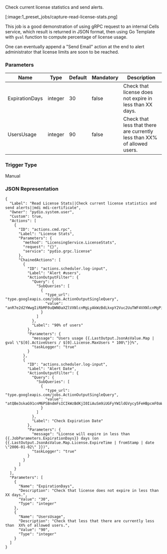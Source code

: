 
Check current license statistics and send alerts.

[:image:1_preset_jobs/capture-read-license-stats.png]

This job is a good demonstration of using gRPC request to an internal Cells service, which result is returned in JSON format, 
then using Go Template with `gval` function to compute percentage of license usage. 

One can eventually append a "Send Email" action
at the end to alert administrator that license limits are soon to be reached.

### Parameters

|Name|Type|Default|Mandatory|Description|
|----|----|-------|---------|-----------|
|ExpirationDays|integer|30|false|Check that license does not expire in less than XX days.|
|UsersUsage|integer|90|false|Check that less that there are currently less than  XX% of allowed users.|



### Trigger Type
Manual

### JSON Representation

```
{
  "Label": "Read License Stats||Check current license statistics and send alerts||mdi mdi-certificate",
  "Owner": "pydio.system.user",
  "Custom": true,
  "Actions": [
    {
      "ID": "actions.cmd.rpc",
      "Label": "License Stats",
      "Parameters": {
        "method": "LicensingService.LicenseStats",
        "request": "{}",
        "service": "pydio.grpc.license"
      },
      "ChainedActions": [
        {
          "ID": "actions.scheduler.log-input",
          "Label": "Alert #users",
          "ActionOutputFilter": {
            "Query": {
              "SubQueries": [
                {
                  "type_url": "type.googleapis.com/jobs.ActionOutputSingleQuery",
                  "value": "anR7e2d2YWwgIiRbMF0uQWN0aXZlVXNlcnMgLyAkWzBdLkxpY2Vuc2UuTWF4VXNlcnMgPiAkWzFdLzEwMCIgLkxhc3RPdXRwdXQuSnNvbkFzVmFsdWUuTWFwIC5Kb2JQYXJhbWV0ZXJzLlVzZXJzVXNhZ2V9fQ=="
                }
              ]
            },
            "Label": "90% of users"
          },
          "Parameters": {
            "message": "Users usage {{.LastOutput.JsonAsValue.Map | gval \"$[0].ActiveUsers / $[0].License.MaxUsers * 100\"}}%",
            "taskLogger": "true"
          }
        },
        {
          "ID": "actions.scheduler.log-input",
          "Label": "Alert Date",
          "ActionOutputFilter": {
            "Query": {
              "SubQueries": [
                {
                  "type_url": "type.googleapis.com/jobs.ActionOutputSingleQuery",
                  "value": "atQBe3skaG91cnM6PSBndmFsICIkWzBdKjI0IiAuSm9iUGFyYW1ldGVycy5FeHBpcmF0aW9uRGF5c319e3skbW9kOj0gY2F0ICRob3VycyAiaCIgfCBub3NwYWNlfX17eyRsaW1pdCA6PSBub3d8ZGF0ZV9tb2RpZnkgJG1vZHx1bml4RXBvY2h9fXt7Z3ZhbCAiJFswXS5MaWNlbnNlLkV4cGlyZVRpbWUgPCAkWzFdIiAuTGFzdE91dHB1dC5Kc29uQXNWYWx1ZS5NYXAgJGxpbWl0fX0="
                }
              ]
            },
            "Label": "Check Expiration Date"
          },
          "Parameters": {
            "message": "License will expire in less than {{.JobParameters.ExpirationDays}} days (on {{.LastOutput.JsonAsValue.Map.License.ExpireTime | fromStamp | date \"2006-01-02\" }})",
            "taskLogger": "true"
          }
        }
      ]
    }
  ],
  "Parameters": [
    {
      "Name": "ExpirationDays",
      "Description": "Check that license does not expire in less than XX days.",
      "Value": "30",
      "Type": "integer"
    },
    {
      "Name": "UsersUsage",
      "Description": "Check that less that there are currently less than  XX% of allowed users.",
      "Value": "90",
      "Type": "integer"
    }
  ]
}
```
